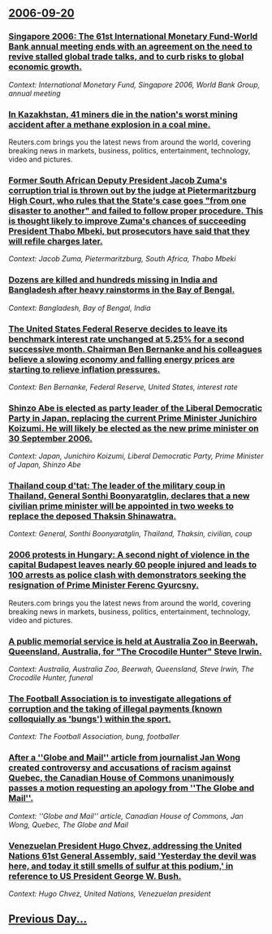 ## [2006-09-20](/news/2006/09/20/index.md)

### [ Singapore 2006: The 61st International Monetary Fund-World Bank annual meeting ends with an agreement on the need to revive stalled global trade talks, and to curb risks to global economic growth. ](/news/2006/09/20/singapore-2006-p-the-61st-international-monetary-fund-world-bank-annual-meeting-ends-with-an-agreement-on-the-need-to-revive-stalled-global.md)
_Context: International Monetary Fund, Singapore 2006, World Bank Group, annual meeting_

### [ In Kazakhstan, 41 miners die in the nation's worst mining accident after a methane explosion in a coal mine. ](/news/2006/09/20/in-kazakhstan-41-miners-die-in-the-nation-s-worst-mining-accident-after-a-methane-explosion-in-a-coal-mine.md)
Reuters.com brings you the latest news from around the world, covering breaking news in markets, business, politics, entertainment, technology, video and pictures.

### [ Former South African Deputy President Jacob Zuma's corruption trial is thrown out by the judge at Pietermaritzburg High Court, who rules that the State's case goes "from one disaster to another" and failed to follow proper procedure. This is thought likely to improve Zuma's chances of succeeding President Thabo Mbeki, but prosecutors have said that they will refile charges later. ](/news/2006/09/20/former-south-african-deputy-president-jacob-zuma-s-corruption-trial-is-thrown-out-by-the-judge-at-pietermaritzburg-high-court-who-rules-th.md)
_Context: Jacob Zuma, Pietermaritzburg, South Africa, Thabo Mbeki_

### [ Dozens are killed and hundreds missing in India and Bangladesh after heavy rainstorms in the Bay of Bengal. ](/news/2006/09/20/dozens-are-killed-and-hundreds-missing-in-india-and-bangladesh-after-heavy-rainstorms-in-the-bay-of-bengal.md)
_Context: Bangladesh, Bay of Bengal, India_

### [ The United States Federal Reserve decides to leave its benchmark interest rate unchanged at 5.25% for a second successive month. Chairman Ben Bernanke and his colleagues believe a slowing economy and falling energy prices are starting to relieve inflation pressures. ](/news/2006/09/20/the-united-states-federal-reserve-decides-to-leave-its-benchmark-interest-rate-unchanged-at-5-25-for-a-second-successive-month-chairman-b.md)
_Context: Ben Bernanke, Federal Reserve, United States, interest rate_

### [ Shinzo Abe is elected as party leader of the Liberal Democratic Party in Japan, replacing the current Prime Minister Junichiro Koizumi. He will likely be elected as the new prime minister on 30 September 2006. ](/news/2006/09/20/shinzo-abe-is-elected-as-party-leader-of-the-liberal-democratic-party-in-japan-replacing-the-current-prime-minister-junichiro-koizumi-he.md)
_Context: Japan, Junichiro Koizumi, Liberal Democratic Party, Prime Minister of Japan, Shinzo Abe_

### [ Thailand coup d'tat: The leader of the military coup in Thailand, General Sonthi Boonyaratglin, declares that a new civilian prime minister will be appointed in two weeks to replace the deposed Thaksin Shinawatra. ](/news/2006/09/20/thailand-coup-d-etat-p-the-leader-of-the-military-coup-in-thailand-general-sonthi-boonyaratglin-declares-that-a-new-civilian-prime-minist.md)
_Context: General, Sonthi Boonyaratglin, Thailand, Thaksin, civilian, coup_

### [ 2006 protests in Hungary: A second night of violence in the capital Budapest leaves nearly 60 people injured and leads to 100 arrests as police clash with demonstrators seeking the resignation of Prime Minister Ferenc Gyurcsny. ](/news/2006/09/20/2006-protests-in-hungary-p-a-second-night-of-violence-in-the-capital-budapest-leaves-nearly-60-people-injured-and-leads-to-100-arrests-as-p.md)
Reuters.com brings you the latest news from around the world, covering breaking news in markets, business, politics, entertainment, technology, video and pictures.

### [ A public memorial service is held at Australia Zoo in Beerwah, Queensland, Australia, for "The Crocodile Hunter" Steve Irwin. ](/news/2006/09/20/a-public-memorial-service-is-held-at-australia-zoo-in-beerwah-queensland-australia-for-the-crocodile-hunter-steve-irwin.md)
_Context: Australia, Australia Zoo, Beerwah, Queensland, Steve Irwin, The Crocodile Hunter, funeral_

### [ The Football Association is to investigate allegations of corruption and the taking of illegal payments (known colloquially as 'bungs') within the sport. ](/news/2006/09/20/the-football-association-is-to-investigate-allegations-of-corruption-and-the-taking-of-illegal-payments-known-colloquially-as-bungs-wit.md)
_Context: The Football Association, bung, footballer_

### [ After a ''Globe and Mail'' article from journalist Jan Wong created controversy and accusations of racism against Quebec, the Canadian House of Commons unanimously passes a motion requesting an apology from ''The Globe and Mail''. ](/news/2006/09/20/after-a-globe-and-mail-article-from-journalist-jan-wong-created-controversy-and-accusations-of-racism-against-quebec-the-canadian-hous.md)
_Context: ''Globe and Mail'' article, Canadian House of Commons, Jan Wong, Quebec, The Globe and Mail_

### [ Venezuelan President Hugo Chvez, addressing the United Nations 61st General Assembly, said 'Yesterday the devil was here, and today it still smells of sulfur at this podium,' in reference to US President George W. Bush.](/news/2006/09/20/venezuelan-president-hugo-chavez-addressing-the-united-nations-61st-general-assembly-said-yesterday-the-devil-was-here-and-today-it-sti.md)
_Context: Hugo Chvez, United Nations, Venezuelan president_

## [Previous Day...](/news/2006/09/19/index.md)


